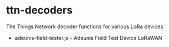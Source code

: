 # ttn-decoders
The Things Network decoder functions for various LoRa devices

* adeunis-field-tester.js - Adeunis Field Test Device LoRaWAN
